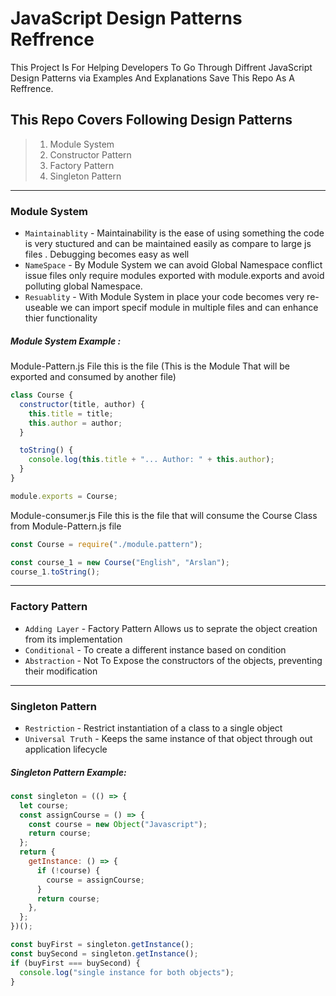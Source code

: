 <!--
Author: Arslan Ismail [AI] (arslanismail840@gmail.com)
Website : http://arslanismail.com/

-->

# JavaScript Design Patterns Reffrence

This Project Is For Helping Developers To Go Through Diffrent JavaScript Design Patterns
via Examples And Explanations Save This Repo As A Reffrence.

## This Repo Covers Following Design Patterns

> 1. Module System
> 2. Constructor Pattern
> 3. Factory Pattern
> 4. Singleton Pattern

---

### Module System

- `Maintainablity` - Maintainability is the ease of using something the code is very stuctured and can be maintained easily as compare to large js files . Debugging becomes easy as well
- `NameSpace` - By Module System we can avoid Global Namespace conflict issue files only require modules exported with module.exports and avoid polluting global Namespace.
- `Resuablity` - With Module System in place your code becomes very re-useable we can import specif module in multiple files and can enhance thier functionality

##### Module System Example :

Module-Pattern.js File this is the file (This is the Module That will be exported and consumed by another file)

```javascript
class Course {
  constructor(title, author) {
    this.title = title;
    this.author = author;
  }

  toString() {
    console.log(this.title + "... Author: " + this.author);
  }
}

module.exports = Course;
```

Module-consumer.js File this is the file that will consume the Course Class from Module-Pattern.js file

```javascript
const Course = require("./module.pattern");

const course_1 = new Course("English", "Arslan");
course_1.toString();
```

---

### Factory Pattern

- `Adding Layer` - Factory Pattern Allows us to seprate the object creation from its implementation
- `Conditional` - To create a different instance based on condition
- `Abstraction` - Not To Expose the constructors of the objects, preventing their modification

---

### Singleton Pattern

- `Restriction` - Restrict instantiation of a class to a single object
- `Universal Truth` - Keeps the same instance of that object through out application lifecycle

##### Singleton Pattern Example:

```javascript
const singleton = (() => {
  let course;
  const assignCourse = () => {
    const course = new Object("Javascript");
    return course;
  };
  return {
    getInstance: () => {
      if (!course) {
        course = assignCourse;
      }
      return course;
    },
  };
})();

const buyFirst = singleton.getInstance();
const buySecond = singleton.getInstance();
if (buyFirst === buySecond) {
  console.log("single instance for both objects");
}
```
